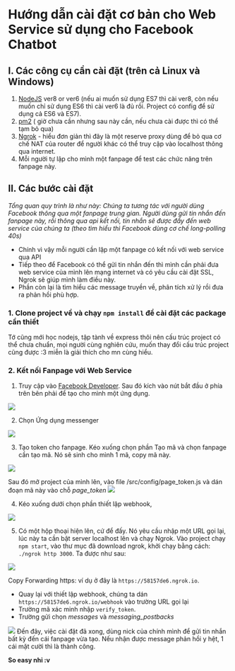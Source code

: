 # Hướng dẫn cài đặt cơ bản cho Web Service sử dụng cho Facebook Chatbot

## I. Các công cụ cần cài đặt (trên cả Linux và Windows)

1. [NodeJS](https://nodejs.org/en/) ver8 or ver6 (nếu ai muốn sử dụng ES7 thì cài ver8, còn nếu muốn chỉ sử dụng ES6 thì cài ver6 là đủ rồi. Project có config để sử dụng cả ES6 và ES7).
2. [pm2](https://github.com/Unitech/pm2) ( giờ chưa cần nhưng sau này cần, nếu chưa cài được thì có thể tạm bỏ qua)
3. [Ngrok](https://ngrok.com/download) - hiểu đơn giản thì đây là một reserve proxy dùng để bỏ qua cơ chế NAT của router để người khác có thể truy cập vào localhost thông qua internet.
4. Mỗi người tự lập cho mình một fanpage để test các chức năng trên fanpage này.

## II. Các bước cài đặt
*Tổng quan quy trình là như này:
   Chúng ta tương tác với người dùng Facebook thông qua một fanpage trung gian. Người dùng gửi tin nhắn đến fanpage này, rồi thông qua api kết nối, tin nhắn sẽ được đẩy đến web service của chúng ta (theo tìm hiểu thì Facebook dùng cơ chế long-polling 40s)*
- Chính vì vậy mỗi người cần lập một fanpage có kết nối với web service qua API
- Tiếp theo để Facebook có thể gửi tin nhắn đến thì mình cần phải đưa web service của mình lên mạng internet và có yêu cầu cài đặt SSL, Ngrok sẽ giúp mình làm điều này.
- Phần còn lại là tìm hiểu các message truyền về, phân tích xử lý rồi đưa ra phản hồi phù hợp.

### 1. Clone project về và chạy `npm install` để cài đặt các package cần thiết
Tớ cũng mới học nodejs, tập tành về express thôi nên cấu trúc project có thể chưa chuẩn, mọi người  cùng nghiên cứu, muốn thay đổi cấu trúc project cũng được :3 miễn là giải thích cho mn cùng hiểu.

### 2. Kết nối Fanpage với Web Service
1. Truy cập vào [Facebook Developer](https://developers.facebook.com/). Sau đó kích vào nút bắt đầu ở phía trên bên phải để tạo cho mình một ứng dụng.
<img src = "https://i.imgur.com/CxCpMQt.png">

2. Chọn Ứng dụng messenger
<img src = "https://i.imgur.com/6fHCKLf.png">

3. Tạo token cho fanpage. Kéo xuống chọn phần Tạo mã và chọn fanpage cần tạo mã. Nó sẽ sinh cho mình 1 mã, copy mã này. 
<img src = "https://i.imgur.com/Q1j9QcA.png">

Sau đó mở project của mình lên, vào file /src/config/page_token.js và dán đoạn mã này vào chỗ *page_token*
<img src = "https://i.imgur.com/F6lGOyW.png">

4. Kéo xuống dưới chọn phần thiết lập webhook,
<img src = "https://i.imgur.com/xSMD3cb.png">

5. Có một hộp thoại hiện lên, cứ để đấy. Nó yêu cầu nhập một URL gọi lại, lúc này ta cần bật server localhost lên và chạy Ngrok.
Vào project chạy `npm start`, vào thư mục đã download ngrok, khởi chạy bằng cách: `./ngrok http 3000`. Ta được như sau:
<img src = "https://i.imgur.com/7G0gUHP.png">

Copy Forwarding https: ví dụ ở đây là `https://58157de6.ngrok.io`. 
- Quay lại với thiết lập webhook, chúng ta dán `https://58157de6.ngrok.io/webhook` vào trường URL gọi lại
- Trường mã xác minh nhập `verify_token`.
- Trường gửi chọn *messages* và *messaging_postbacks*
<img src = "https://i.imgur.com/cGF7ra6.png">
Đến đây, việc cài đặt đã xong, dùng nick của chính mình để gửi tin nhắn bất kỳ đến cái fanpage vừa tạo. Nếu nhận được message phản hồi y hệt, 1 cái mặt cười thì là thành công.

**So easy nhỉ :v**
